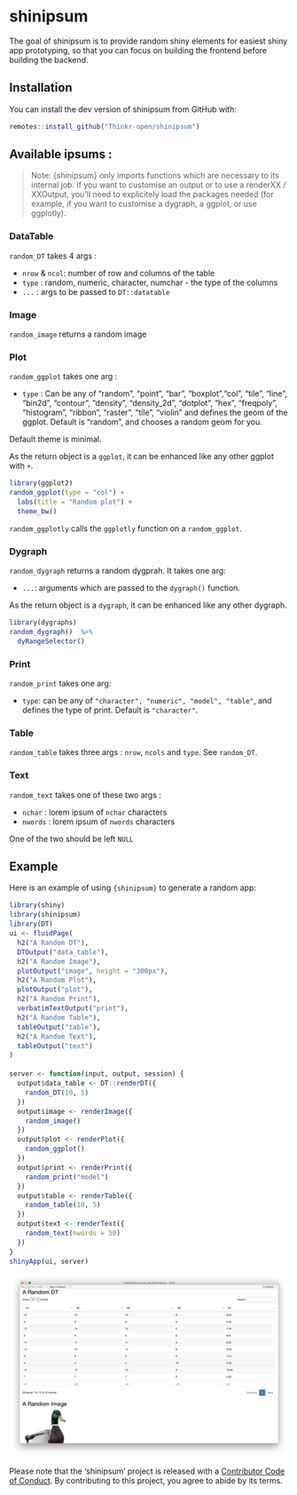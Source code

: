 
<!-- README.md is generated from README.Rmd. Please edit that file -->

# shinipsum

The goal of shinipsum is to provide random shiny elements for easiest
shiny app prototyping, so that you can focus on building the frontend
before building the backend.

## Installation

You can install the dev version of shinipsum from GitHub with:

``` r
remotes::install_github("Thinkr-open/shinipsum")
```

## Available ipsums :

> Note: {shinipsum} only imports functions which are necessary to its
> internal job. If you want to customise an output or to use a renderXX
> / XXOutput, you’ll need to explicitely load the packages needed (for
> example, if you want to customise a dygraph, a ggplot, or use
> ggplotly).

### DataTable

`random_DT` takes 4 args :

  - `nrow` & `ncol`: number of row and columns of the table
  - `type` : random, numeric, character, numchar - the type of the
    columns
  - `...` : args to be passed to `DT::datatable`

### Image

`random_image` returns a random image

### Plot

`random_ggplot` takes one arg :

  - `type` : Can be any of “random”, “point”, “bar”, “boxplot”,“col”,
    “tile”, “line”, “bin2d”, “contour”, “density”, “density\_2d”,
    “dotplot”, “hex”, “freqpoly”, “histogram”, “ribbon”, “raster”,
    “tile”, “violin” and defines the geom of the ggplot. Default is
    “random”, and chooses a random geom for you.

Default theme is minimal.

As the return object is a `ggplot`, it can be enhanced like any other
ggplot with `+`.

``` r
library(ggplot2)
random_ggplot(type = "col") + 
  labs(title = "Random plot") + 
  theme_bw()
```

`random_ggplotly` calls the `ggplotly` function on a `random_ggplot`.

### Dygraph

`random_dygraph` returns a random dygprah. It takes one arg:

  - `...`: arguments which are passed to the `dygraph()` function.

As the return object is a `dygraph`, it can be enhanced like any other
dygraph.

``` r
library(dygraphs)
random_dygraph()  %>% 
  dyRangeSelector()
```

### Print

`random_print` takes one arg:

  - `type`: can be any of `"character", "numeric", "model", "table"`,
    and defines the type of print. Default is `"character"`.

### Table

`random_table` takes three args : `nrow`, `ncols` and `type`. See
`random_DT`.

### Text

`random_text` takes one of these two args :

  - `nchar` : lorem ipsum of `nchar` characters
  - `nwords` : lorem ipsum of `nwords` characters

One of the two should be left `NULL`

## Example

Here is an example of using `{shinipsum}` to generate a random app:

``` r
library(shiny)
library(shinipsum)
library(DT)
ui <- fluidPage(
  h2("A Random DT"),
  DTOutput("data_table"),
  h2("A Random Image"),
  plotOutput("image", height = "300px"),
  h2("A Random Plot"),
  plotOutput("plot"),
  h2("A Random Print"),
  verbatimTextOutput("print"),
  h2("A Random Table"),
  tableOutput("table"),
  h2("A Random Text"),
  tableOutput("text")
)

server <- function(input, output, session) {
  output$data_table <- DT::renderDT({
    random_DT(10, 5)
  })
  output$image <- renderImage({
    random_image()
  })
  output$plot <- renderPlot({
    random_ggplot()
  })
  output$print <- renderPrint({
    random_print("model")
  })
  output$table <- renderTable({
    random_table(10, 5)
  })
  output$text <- renderText({
    random_text(nwords = 50)
  })
}
shinyApp(ui, server)
```

![](inst/shinipsum.png)

Please note that the ‘shinipsum’ project is released with a [Contributor
Code of Conduct](CODE_OF_CONDUCT.md). By contributing to this project,
you agree to abide by its terms.
